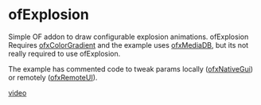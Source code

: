 # ofExplosion

Simple OF addon to draw configurable explosion animations.
ofExplosion Requires [ofxColorGradient](https://github.com/armadillu/ofxColorGradient) and the example uses [ofxMediaDB](https://github.com/armadillu/ofxMediaDB), but its not really required to use ofExplosion.

The example has commented code to tweak params locally ([ofxNativeGui](https://github.com/armadillu/ofxNativeGui)) or remotely ([ofxRemoteUI](https://github.com/armadillu/ofxRemoteUI)).

[video](http://www.youtube.com/watch?v=TqaKOHw2kb8)
